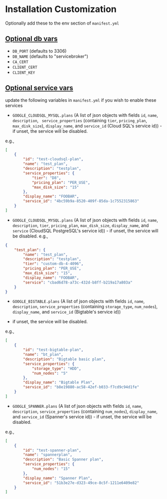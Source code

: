 # Installation Customization

Optionally add these to the env section of `manifest.yml`

## [Optional db vars](#optional-db)

* `DB_PORT` (defaults to 3306)
* `DB_NAME` (defaults to "servicebroker")
* `CA_CERT`
* `CLIENT_CERT`
* `CLIENT_KEY`

## [Optional service vars](#optional-plan)

update the following variables in `manifest.yml` if you wish to enable these services

* `GOOGLE_CLOUDSQL_MYSQL.plans` (A list of json objects with fields `id`, `name`, `description`, `
service_properties` (containing `tier`, `pricing_plan`, `max_disk_size`), `display_name`, and `service_id` 
(Cloud SQL's service id)) - if unset, the service will be disabled. 

e.g.,

```json
[
    {
        "id": "test-cloudsql-plan",
        "name": "test_plan",
        "description": "testplan",
        "service_properties": {
            "tier": "D8",
            "pricing_plan": "PER_USE",
            "max_disk_size": "15"
        },
        "display_name": "FOOBAR",
        "service_id": "4bc59b9a-8520-409f-85da-1c7552315863"
    }
]
```


* `GOOGLE_CLOUDSQL_MYSQL.plans` (A list of json objects with fields `id`, `name`, `description`, `tier`,
`pricing_plan`, `max_disk_size`, `display_name`, and `service` (CloudSQL PostgreSQL's service id)) - if unset, the service
will be disabled. e.g.,

```json
{
    "test_plan": {
        "name": "test_plan",
        "description": "testplan",
        "tier": "custom-db-4-4096",
        "pricing_plan": "PER_USE",
        "max_disk_size": "15",
        "display_name": "FOOBAR",
        "service": "cbad6d78-a73c-432d-b8ff-b219a17a803a"
    }
}
```


* `GOOGLE_BIGTABLE.plans` (A list of json objects with fields `id`, `name`, `description`,
`service_properties` (containing `storage_type`, `num_nodes`), `display_name`, and `service_id` (Bigtable's service id)) 
- if unset, the service will be disabled. 

e.g.,

```json
[
    {
        "id": "test-bigtable-plan",
        "name": "bt_plan",
        "description": "Bigtable basic plan",
        "service_properties": {
            "storage_type": "HDD",
            "num_nodes": "5"
        },
        "display_name": "Bigtable Plan",
        "service_id": "b8e19880-ac58-42ef-b033-f7cd9c94d1fe"
    }
]
```
* `GOOGLE_SPANNER.plans` (A list of json objects with fields `id`, `name`, `description`, `service_properties` (containing 
`num_nodes`), `display_name`, and `service_id` (Spanner's service id)) - if unset, the service will be disabled. 

e.g.,

```json
[
    {
        "id": "test-spanner-plan",
        "name": "spannerplan",
        "description": "Basic Spanner plan",
        "service_properties": {
            "num_nodes": "15"
        },
        "display_name": "Spanner Plan",
        "service_id": "51b3e27e-d323-49ce-8c5f-1211e6409e82"
    }
]
```
